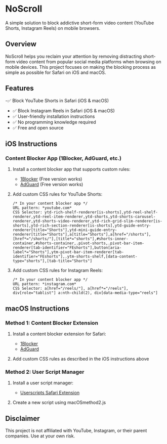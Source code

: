 # NoScroll

A simple solution to block addictive short-form video content (YouTube Shorts, Instagram Reels) on mobile browsers.

## Overview

NoScroll helps you reclaim your attention by removing distracting short-form video content from popular social media platforms when browsing on mobile devices. This project focuses on making the blocking process as simple as possible for Safari on iOS and macOS.

## Features

 -✅ Block YouTube Shorts in Safari (iOS & macOS)
- ✅ Block Instagram Reels in Safari (iOS & macOS)
- ✅ User-friendly installation instructions
- ✅ No programming knowledge required
- ✅ Free and open source


## iOS Instructions

### Content Blocker App (1Blocker, AdGuard, etc.)

1. Install a content blocker app that supports custom rules:
   - [1Blocker](https://apps.apple.com/app/1blocker-ad-blocker-privacy/id1365531024) (Free version works)
   - [AdGuard](https://apps.apple.com/app/adguard-adblock-privacy/id1047223162) (Free version works)

2. Add custom CSS rules for YouTube Shorts:
   ```
   /* In your content blocker app */
   URL pattern: *youtube.com*
   CSS Selector: ytd-rich-shelf-renderer[is-shorts],ytd-reel-shelf-renderer,ytd-reel-item-renderer,ytd-shorts,ytd-shorts-carousel-renderer,ytd-shorts-video-renderer,ytd-rich-grid-slim-renderer[is-shorts],ytd-rich-section-renderer[is-shorts],ytd-guide-entry-renderer[title="Shorts"],ytd-mini-guide-entry-renderer[title="Shorts"],a[title="Shorts"],a[href="/shorts"],[href*="/shorts/"],[title*="shorts"],#shorts-inner-container,#shorts-container,.pivot-shorts,.pivot-bar-item-renderer[tab-identifier="FEshorts"],button[aria-label*="Shorts"],ytm-pivot-bar-item-renderer[tab-identifier="FEshorts"],.ytm-shorts-shelf,[data-content-type="shorts"],[tab-title="Shorts"]

   ```

3. Add custom CSS rules for Instagram Reels:
   ```
   /* In your content blocker app */
   URL pattern: *instagram.com*
   CSS Selector: a[href="/reels/"], a[href*="/reels"], div[role="tablist"] a:nth-child(2), div[data-media-type="reels"]
   ```

## macOS Instructions

### Method 1: Content Blocker Extension

1. Install a content blocker extension for Safari:
   - [1Blocker](https://1blocker.com)
   - [AdGuard](https://adguard.com/en/adguard-mac/overview.html)

2. Add custom CSS rules as described in the iOS instructions above

### Method 2: User Script Manager

1. Install a user script manager:
   - [Userscripts Safari Extension](https://github.com/quoid/userscripts)

2. Create a new script using macOSmethod2.js

## Disclaimer

This project is not affiliated with YouTube, Instagram, or their parent companies. Use at your own risk.